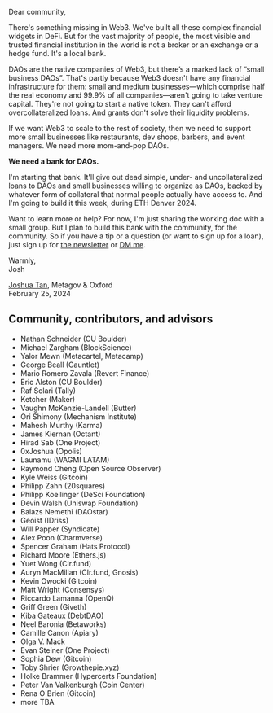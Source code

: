 Dear community,

There's something missing in Web3. We've built all these complex financial widgets in DeFi. But for the vast majority of people, the most visible and trusted financial institution in the world is not a broker or an exchange or a hedge fund. It's a local bank.

DAOs are the native companies of Web3, but there’s a marked lack of “small business DAOs”. That's partly because Web3 doesn't have any financial infrastructure for them: small and medium businesses—which comprise half the real economy and 99.9% of all companies—aren't going to take venture capital. They're not going to start a native token. They can't afford overcollateralized loans. And grants don't solve their liquidity problems.

If we want Web3 to scale to the rest of society, then we need to support more small businesses like restaurants, dev shops, barbers, and event managers. We need more mom-and-pop DAOs.

**We need a bank for DAOs.**

I'm starting that bank. It'll give out dead simple, under- and uncollateralized loans to DAOs and small businesses willing to organize as DAOs, backed by whatever form of collateral that normal people actually have access to. And I'm going to build it this week, during ETH Denver 2024. <!-- Almost all loans in crypto are overcollateralized due to lack of reputation or recourse, but overcollateralized loans are designed for trading and don't fit the needs of a typical SMB. We get around the reputation and recourse questions by (1) focusing narrowly on DAOs, (2) building in community with key DAOs and stakeholders, and (3) leveraging emerging DAO patterns around governance, reputation, and attestations. -->

Want to learn more or help? For now, I'm just sharing the working doc with a small group. But I plan to build this bank with the community, for the community. So if you have a tip or a question (or want to sign up for a loan), just sign up for [the newsletter](https://joshua.community/) or [DM me](https://twitter.com/joshuaztan).

Warmly,\
Josh

[Joshua Tan](https://joshuatan.com/research), Metagov & Oxford\
February 25, 2024

## Community, contributors, and advisors
- Nathan Schneider (CU Boulder) <!-- talked with first on February 25, 2024 -->
- Michael Zargham (BlockScience) <!-- February 25, 2024 -->
- Yalor Mewn (Metacartel, Metacamp) <!-- February 25, 2024 -->
- George Beall (Gauntlet) <!-- February 25, 2024 -->
- Mario Romero Zavala (Revert Finance) <!-- February 25, 2024 -->
- Eric Alston (CU Boulder) <!-- February 26, 2024 -->
- Raf Solari (Tally) <!-- February 26, 2024 -->
- Ketcher (Maker) <!-- February 26, 2024 -->
- Vaughn McKenzie-Landell (Butter) <!-- February 26, 2024 -->
- Ori Shimony (Mechanism Institute) <!-- February 26, 2024 -->
- Mahesh Murthy (Karma) <!-- February 27, 2024 -->
- James Kiernan (Octant) <!-- February 27, 2024 -->
- Hirad Sab (One Project) <!-- February 27, 2024 -->
- 0xJoshua (Opolis) <!-- February 28, 2024 -->
- Launamu (WAGMI LATAM) <!-- February 28, 2024 -->
- Raymond Cheng (Open Source Observer) <!-- February 28, 2024 -->
- Kyle Weiss (Gitcoin) <!-- February 28, 2024 -->
- Philipp Zahn (20squares) <!-- February 29, 2024 -->
- Philipp Koellinger (DeSci Foundation) <!-- February 29, 2024 --> 
- Devin Walsh (Uniswap Foundation) <!-- February 29, 2024 -->
- Balazs Nemethi (DAOstar) <!-- March 1, 2024 -->
- Geoist (IDriss) <!-- March 1, 2024 -->
- Will Papper (Syndicate) <!-- March 1, 2024 -->
- Alex Poon (Charmverse) <!-- March 1, 2024 -->
- Spencer Graham (Hats Protocol) <!-- March 1, 2024 -->
- Richard Moore (Ethers.js) <!-- March 1, 2024 -->
- Yuet Wong (Clr.fund) <!-- March 1, 2024 -->
- Auryn MacMillan (Clr.fund, Gnosis) <!-- March 1, 2024 -->
- Kevin Owocki (Gitcoin) <!-- March 1, 2024 -->
- Matt Wright (Consensys) <!-- March 1, 2024 -->
- Riccardo Lamanna (OpenQ) <!-- March 2, 2024 -->
- Griff Green (Giveth) <!-- March 3, 2024 -->
- Kiba Gateaux (DebtDAO) <!-- March 5, 2024 -->
- Neel Baronia (Betaworks) <!-- March 13, 2024 -->
- Camille Canon (Apiary) <!-- March 27, 2024 -->
- Olga V. Mack <!-- April 10, 2024 -->
- Evan Steiner (One Project) <!-- April 13, 2024 -->
- Sophia Dew (Gitcoin) <!-- April 14, 2024 -->
- Toby Shrier (Growthepie.xyz) <!-- April 14, 2024 -->
- Holke Brammer (Hypercerts Foundation) <!-- April 15, 2024 -->
- Peter Van Valkenburgh (Coin Center) <!-- April 17, 2024 -->
- Rena O'Brien (Gitcoin) <!-- May 15, 2024 -->
- more TBA
